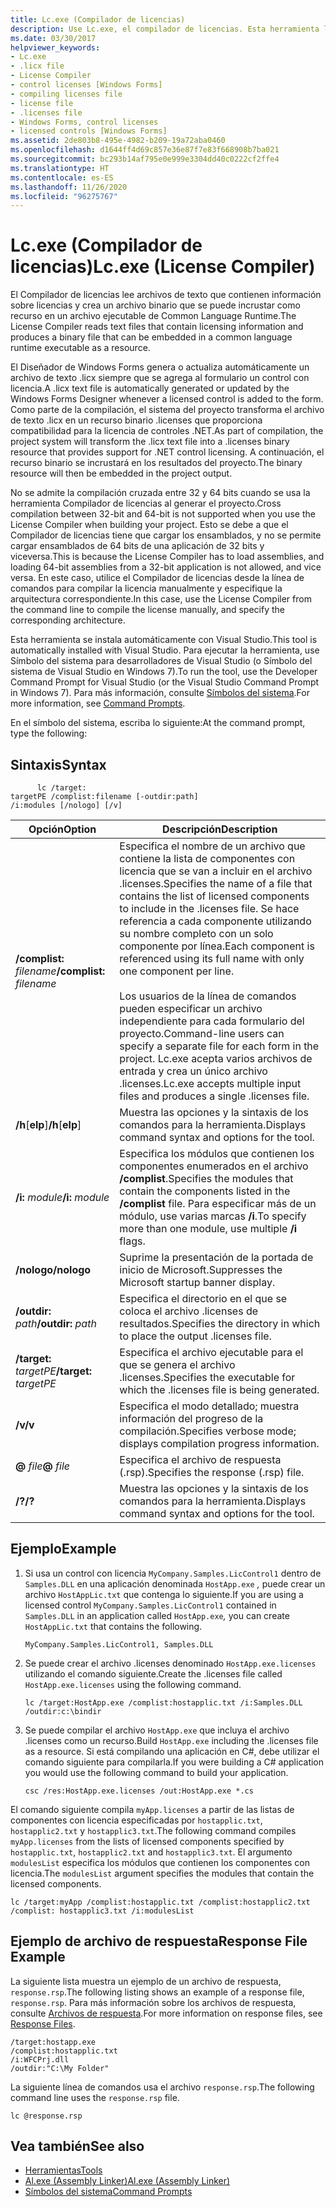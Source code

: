 ```yaml
---
title: Lc.exe (Compilador de licencias)
description: Use Lc.exe, el compilador de licencias. Esta herramienta lee los archivos de texto que tienen información de licencia y crea un archivo binario para insertarlo en un ejecutable de CLR como un recurso.
ms.date: 03/30/2017
helpviewer_keywords:
- Lc.exe
- .licx file
- License Compiler
- control licenses [Windows Forms]
- compiling licenses file
- license file
- .licenses file
- Windows Forms, control licenses
- licensed controls [Windows Forms]
ms.assetid: 2de803b8-495e-4982-b209-19a72aba0460
ms.openlocfilehash: d1644ff4d69c857e36e87f7e83f668908b7ba021
ms.sourcegitcommit: bc293b14af795e0e999e3304dd40c0222cf2ffe4
ms.translationtype: HT
ms.contentlocale: es-ES
ms.lasthandoff: 11/26/2020
ms.locfileid: "96275767"
---
```

# <a name="lcexe-license-compiler"></a><span data-ttu-id="2dec0-104">Lc.exe (Compilador de licencias)</span><span class="sxs-lookup"><span data-stu-id="2dec0-104">Lc.exe (License Compiler)</span></span>

<span data-ttu-id="2dec0-105">El Compilador de licencias lee archivos de texto que contienen información sobre licencias y crea un archivo binario que se puede incrustar como recurso en un archivo ejecutable de Common Language Runtime.</span><span class="sxs-lookup"><span data-stu-id="2dec0-105">The License Compiler reads text files that contain licensing information and produces a binary file that can be embedded in a common language runtime executable as a resource.</span></span>  
  
 <span data-ttu-id="2dec0-106">El Diseñador de Windows Forms genera o actualiza automáticamente un archivo de texto .licx siempre que se agrega al formulario un control con licencia.</span><span class="sxs-lookup"><span data-stu-id="2dec0-106">A .licx text file is automatically generated or updated by the Windows Forms Designer whenever a licensed control is added to the form.</span></span> <span data-ttu-id="2dec0-107">Como parte de la compilación, el sistema del proyecto transforma el archivo de texto .licx en un recurso binario .licenses que proporciona compatibilidad para la licencia de controles .NET.</span><span class="sxs-lookup"><span data-stu-id="2dec0-107">As part of compilation, the project system will transform the .licx text file into a .licenses binary resource that provides support for .NET control licensing.</span></span> <span data-ttu-id="2dec0-108">A continuación, el recurso binario se incrustará en los resultados del proyecto.</span><span class="sxs-lookup"><span data-stu-id="2dec0-108">The binary resource will then be embedded in the project output.</span></span>  
  
 <span data-ttu-id="2dec0-109">No se admite la compilación cruzada entre 32 y 64 bits cuando se usa la herramienta Compilador de licencias al generar el proyecto.</span><span class="sxs-lookup"><span data-stu-id="2dec0-109">Cross compilation between 32-bit and 64-bit is not supported when you use the License Compiler when building your project.</span></span> <span data-ttu-id="2dec0-110">Esto se debe a que el Compilador de licencias tiene que cargar los ensamblados, y no se permite cargar ensamblados de 64 bits de una aplicación de 32 bits y viceversa.</span><span class="sxs-lookup"><span data-stu-id="2dec0-110">This is because the License Compiler has to load assemblies, and loading 64-bit assemblies from a 32-bit application is not allowed, and vice versa.</span></span> <span data-ttu-id="2dec0-111">En este caso, utilice el Compilador de licencias desde la línea de comandos para compilar la licencia manualmente y especifique la arquitectura correspondiente.</span><span class="sxs-lookup"><span data-stu-id="2dec0-111">In this case, use the License Compiler from the command line to compile the license manually, and specify the corresponding architecture.</span></span>  
  
 <span data-ttu-id="2dec0-112">Esta herramienta se instala automáticamente con Visual Studio.</span><span class="sxs-lookup"><span data-stu-id="2dec0-112">This tool is automatically installed with Visual Studio.</span></span> <span data-ttu-id="2dec0-113">Para ejecutar la herramienta, use Símbolo del sistema para desarrolladores de Visual Studio (o Símbolo del sistema de Visual Studio en Windows 7).</span><span class="sxs-lookup"><span data-stu-id="2dec0-113">To run the tool, use the Developer Command Prompt for Visual Studio (or the Visual Studio Command Prompt in Windows 7).</span></span> <span data-ttu-id="2dec0-114">Para más información, consulte [Símbolos del sistema](developer-command-prompt-for-vs.md).</span><span class="sxs-lookup"><span data-stu-id="2dec0-114">For more information, see [Command Prompts](developer-command-prompt-for-vs.md).</span></span>  
  
 <span data-ttu-id="2dec0-115">En el símbolo del sistema, escriba lo siguiente:</span><span class="sxs-lookup"><span data-stu-id="2dec0-115">At the command prompt, type the following:</span></span>  
  
## <a name="syntax"></a><span data-ttu-id="2dec0-116">Sintaxis</span><span class="sxs-lookup"><span data-stu-id="2dec0-116">Syntax</span></span>  
  
```console
      lc /target:  
targetPE /complist:filename [-outdir:path]  
/i:modules [/nologo] [/v]  
```  
  
|<span data-ttu-id="2dec0-117">Opción</span><span class="sxs-lookup"><span data-stu-id="2dec0-117">Option</span></span>|<span data-ttu-id="2dec0-118">Descripción</span><span class="sxs-lookup"><span data-stu-id="2dec0-118">Description</span></span>|  
|------------|-----------------|  
|<span data-ttu-id="2dec0-119">**/complist:** *filename*</span><span class="sxs-lookup"><span data-stu-id="2dec0-119">**/complist:** *filename*</span></span>|<span data-ttu-id="2dec0-120">Especifica el nombre de un archivo que contiene la lista de componentes con licencia que se van a incluir en el archivo .licenses.</span><span class="sxs-lookup"><span data-stu-id="2dec0-120">Specifies the name of a file that contains the list of licensed components to include in the .licenses file.</span></span> <span data-ttu-id="2dec0-121">Se hace referencia a cada componente utilizando su nombre completo con un solo componente por línea.</span><span class="sxs-lookup"><span data-stu-id="2dec0-121">Each component is referenced using its full name with only one component per line.</span></span><br /><br /> <span data-ttu-id="2dec0-122">Los usuarios de la línea de comandos pueden especificar un archivo independiente para cada formulario del proyecto.</span><span class="sxs-lookup"><span data-stu-id="2dec0-122">Command-line users can specify a separate file for each form in the project.</span></span> <span data-ttu-id="2dec0-123">Lc.exe acepta varios archivos de entrada y crea un único archivo .licenses.</span><span class="sxs-lookup"><span data-stu-id="2dec0-123">Lc.exe accepts multiple input files and produces a single .licenses file.</span></span>|  
|<span data-ttu-id="2dec0-124">**/h**[**elp**]</span><span class="sxs-lookup"><span data-stu-id="2dec0-124">**/h**[**elp**]</span></span>|<span data-ttu-id="2dec0-125">Muestra las opciones y la sintaxis de los comandos para la herramienta.</span><span class="sxs-lookup"><span data-stu-id="2dec0-125">Displays command syntax and options for the tool.</span></span>|  
|<span data-ttu-id="2dec0-126">**/i:** *module*</span><span class="sxs-lookup"><span data-stu-id="2dec0-126">**/i:** *module*</span></span>|<span data-ttu-id="2dec0-127">Especifica los módulos que contienen los componentes enumerados en el archivo **/complist**.</span><span class="sxs-lookup"><span data-stu-id="2dec0-127">Specifies the modules that contain the components listed in the **/complist** file.</span></span> <span data-ttu-id="2dec0-128">Para especificar más de un módulo, use varias marcas **/i**.</span><span class="sxs-lookup"><span data-stu-id="2dec0-128">To specify more than one module, use multiple **/i** flags.</span></span>|  
|<span data-ttu-id="2dec0-129">**/nologo**</span><span class="sxs-lookup"><span data-stu-id="2dec0-129">**/nologo**</span></span>|<span data-ttu-id="2dec0-130">Suprime la presentación de la portada de inicio de Microsoft.</span><span class="sxs-lookup"><span data-stu-id="2dec0-130">Suppresses the Microsoft startup banner display.</span></span>|  
|<span data-ttu-id="2dec0-131">**/outdir:** *path*</span><span class="sxs-lookup"><span data-stu-id="2dec0-131">**/outdir:** *path*</span></span>|<span data-ttu-id="2dec0-132">Especifica el directorio en el que se coloca el archivo .licenses de resultados.</span><span class="sxs-lookup"><span data-stu-id="2dec0-132">Specifies the directory in which to place the output .licenses file.</span></span>|  
|<span data-ttu-id="2dec0-133">**/target:** *targetPE*</span><span class="sxs-lookup"><span data-stu-id="2dec0-133">**/target:** *targetPE*</span></span>|<span data-ttu-id="2dec0-134">Especifica el archivo ejecutable para el que se genera el archivo .licenses.</span><span class="sxs-lookup"><span data-stu-id="2dec0-134">Specifies the executable for which the .licenses file is being generated.</span></span>|  
|<span data-ttu-id="2dec0-135">**/v**</span><span class="sxs-lookup"><span data-stu-id="2dec0-135">**/v**</span></span>|<span data-ttu-id="2dec0-136">Especifica el modo detallado; muestra información del progreso de la compilación.</span><span class="sxs-lookup"><span data-stu-id="2dec0-136">Specifies verbose mode; displays compilation progress information.</span></span>|  
|<span data-ttu-id="2dec0-137">**@** *file*</span><span class="sxs-lookup"><span data-stu-id="2dec0-137">**@** *file*</span></span>|<span data-ttu-id="2dec0-138">Especifica el archivo de respuesta (.rsp).</span><span class="sxs-lookup"><span data-stu-id="2dec0-138">Specifies the response (.rsp) file.</span></span>|  
|<span data-ttu-id="2dec0-139">**/?**</span><span class="sxs-lookup"><span data-stu-id="2dec0-139">**/?**</span></span>|<span data-ttu-id="2dec0-140">Muestra las opciones y la sintaxis de los comandos para la herramienta.</span><span class="sxs-lookup"><span data-stu-id="2dec0-140">Displays command syntax and options for the tool.</span></span>|  
  
## <a name="example"></a><span data-ttu-id="2dec0-141">Ejemplo</span><span class="sxs-lookup"><span data-stu-id="2dec0-141">Example</span></span>  
  
1. <span data-ttu-id="2dec0-142">Si usa un control con licencia `MyCompany.Samples.LicControl1` dentro de `Samples.DLL` en una aplicación denominada `HostApp.exe` *,*  puede crear un archivo `HostAppLic.txt` que contenga lo siguiente.</span><span class="sxs-lookup"><span data-stu-id="2dec0-142">If you are using a licensed control `MyCompany.Samples.LicControl1` contained in `Samples.DLL` in an application called `HostApp.exe`*,* you can create `HostAppLic.txt` that contains the following.</span></span>  
  
    ```text
    MyCompany.Samples.LicControl1, Samples.DLL  
    ```  
  
2. <span data-ttu-id="2dec0-143">Se puede crear el archivo .licenses denominado `HostApp.exe.licenses` utilizando el comando siguiente.</span><span class="sxs-lookup"><span data-stu-id="2dec0-143">Create the .licenses file called `HostApp.exe.licenses` using the following command.</span></span>  
  
    ```console  
    lc /target:HostApp.exe /complist:hostapplic.txt /i:Samples.DLL /outdir:c:\bindir  
    ```  
  
3. <span data-ttu-id="2dec0-144">Se puede compilar el archivo `HostApp.exe` que incluya el archivo .licenses como un recurso.</span><span class="sxs-lookup"><span data-stu-id="2dec0-144">Build `HostApp.exe` including the .licenses file as a resource.</span></span> <span data-ttu-id="2dec0-145">Si está compilando una aplicación en C#, debe utilizar el comando siguiente para compilarla.</span><span class="sxs-lookup"><span data-stu-id="2dec0-145">If you were building a C# application you would use the following command to build your application.</span></span>  
  
    ```console
    csc /res:HostApp.exe.licenses /out:HostApp.exe *.cs  
    ```  
  
 <span data-ttu-id="2dec0-146">El comando siguiente compila `myApp.licenses` a partir de las listas de componentes con licencia especificadas por `hostapplic.txt`, `hostapplic2.txt` y `hostapplic3.txt`.</span><span class="sxs-lookup"><span data-stu-id="2dec0-146">The following command compiles `myApp.licenses` from the lists of licensed components specified by `hostapplic.txt`, `hostapplic2.txt` and `hostapplic3.txt`.</span></span> <span data-ttu-id="2dec0-147">El argumento `modulesList` especifica los módulos que contienen los componentes con licencia.</span><span class="sxs-lookup"><span data-stu-id="2dec0-147">The `modulesList` argument specifies the modules that contain the licensed components.</span></span>  
  
```console  
lc /target:myApp /complist:hostapplic.txt /complist:hostapplic2.txt /complist: hostapplic3.txt /i:modulesList  
```  
  
## <a name="response-file-example"></a><span data-ttu-id="2dec0-148">Ejemplo de archivo de respuesta</span><span class="sxs-lookup"><span data-stu-id="2dec0-148">Response File Example</span></span>  

 <span data-ttu-id="2dec0-149">La siguiente lista muestra un ejemplo de un archivo de respuesta, `response.rsp`.</span><span class="sxs-lookup"><span data-stu-id="2dec0-149">The following listing shows an example of a response file, `response.rsp`.</span></span> <span data-ttu-id="2dec0-150">Para más información sobre los archivos de respuesta, consulte [Archivos de respuesta](/visualstudio/msbuild/msbuild-response-files).</span><span class="sxs-lookup"><span data-stu-id="2dec0-150">For more information on response files, see [Response Files](/visualstudio/msbuild/msbuild-response-files).</span></span>  
  
```text  
/target:hostapp.exe  
/complist:hostapplic.txt
/i:WFCPrj.dll
/outdir:"C:\My Folder"  
```  
  
 <span data-ttu-id="2dec0-151">La siguiente línea de comandos usa el archivo `response.rsp`.</span><span class="sxs-lookup"><span data-stu-id="2dec0-151">The following command line uses the `response.rsp` file.</span></span>  
  
```console  
lc @response.rsp  
```  
  
## <a name="see-also"></a><span data-ttu-id="2dec0-152">Vea también</span><span class="sxs-lookup"><span data-stu-id="2dec0-152">See also</span></span>

- [<span data-ttu-id="2dec0-153">Herramientas</span><span class="sxs-lookup"><span data-stu-id="2dec0-153">Tools</span></span>](index.md)
- [<span data-ttu-id="2dec0-154">Al.exe (Assembly Linker)</span><span class="sxs-lookup"><span data-stu-id="2dec0-154">Al.exe (Assembly Linker)</span></span>](al-exe-assembly-linker.md)
- [<span data-ttu-id="2dec0-155">Símbolos del sistema</span><span class="sxs-lookup"><span data-stu-id="2dec0-155">Command Prompts</span></span>](developer-command-prompt-for-vs.md)
